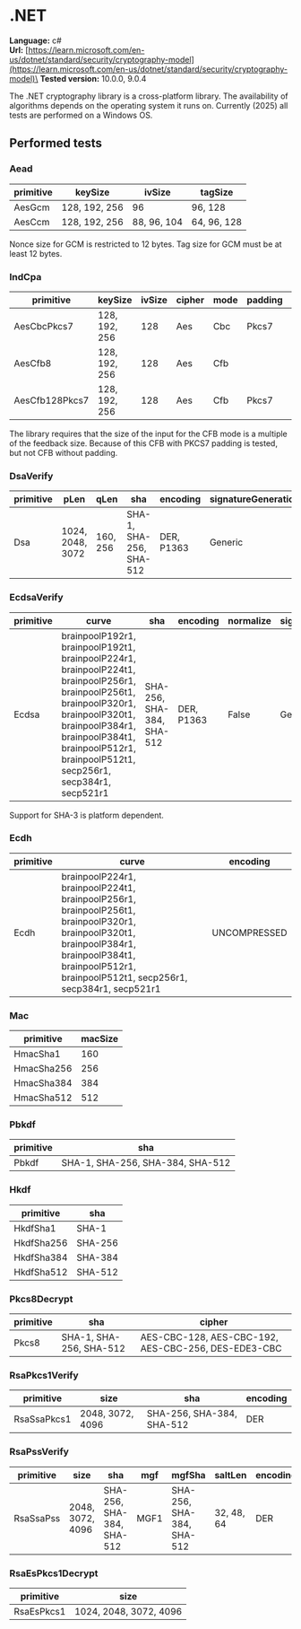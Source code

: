 # .NET

**Language:**
c#\
**Url:**
[https://learn.microsoft.com/en-us/dotnet/standard/security/cryptography-model](https://learn.microsoft.com/en-us/dotnet/standard/security/cryptography-model)\
**Tested version:**
10.0.0, 9.0.4

The .NET cryptography library is a cross-platform library.
The availability of algorithms depends on the operating system it runs on.
Currently (2025) all tests are performed on a Windows OS.

## Performed tests

### Aead

| primitive | keySize | ivSize | tagSize |
| --- | --- | --- | --- |
| AesGcm | 128, 192, 256 | 96 | 96, 128 |
| AesCcm | 128, 192, 256 | 88, 96, 104 | 64, 96, 128 |

Nonce size for GCM is restricted to 12 bytes.
Tag size for GCM must be at least 12 bytes.

### IndCpa

| primitive | keySize | ivSize | cipher | mode | padding | paddingSize | feedback |
| --- | --- | --- | --- | --- | --- | --- | --- |
| AesCbcPkcs7 | 128, 192, 256 | 128 | Aes | Cbc | Pkcs7 | 128 | |
| AesCfb8 | 128, 192, 256 | 128 | Aes | Cfb | | | 8 |
| AesCfb128Pkcs7 | 128, 192, 256 | 128 | Aes | Cfb | Pkcs7 | 128 | 128 |

The library requires that the size of the input for the CFB mode is a multiple of the feedback size.
Because of this CFB with PKCS7 padding is tested, but not CFB without padding.

### DsaVerify

| primitive | pLen | qLen | sha | encoding | signatureGeneration |
| --- | --- | --- | --- | --- | --- |
| Dsa | 1024, 2048, 3072 | 160, 256 | SHA-1, SHA-256, SHA-512 | DER, P1363 | Generic |

### EcdsaVerify

| primitive | curve | sha | encoding | normalize | signatureGeneration |
| --- | --- | --- | --- | --- | --- |
| Ecdsa | brainpoolP192r1, brainpoolP192t1, brainpoolP224r1, brainpoolP224t1, brainpoolP256r1, brainpoolP256t1, brainpoolP320r1, brainpoolP320t1, brainpoolP384r1, brainpoolP384t1, brainpoolP512r1, brainpoolP512t1, secp256r1, secp384r1, secp521r1 | SHA-256, SHA-384, SHA-512 | DER, P1363 | False | Generic |

Support for SHA-3 is platform dependent.

### Ecdh

| primitive | curve | encoding |
| --- | --- | --- |
| Ecdh | brainpoolP224r1, brainpoolP224t1, brainpoolP256r1, brainpoolP256t1, brainpoolP320r1, brainpoolP320t1, brainpoolP384r1, brainpoolP384t1, brainpoolP512r1, brainpoolP512t1, secp256r1, secp384r1, secp521r1 | UNCOMPRESSED |

### Mac

| primitive | macSize |
| --- | --- |
| HmacSha1 | 160 |
| HmacSha256 | 256 |
| HmacSha384 | 384 |
| HmacSha512 | 512 |

### Pbkdf

| primitive | sha |
| --- | --- |
| Pbkdf | SHA-1, SHA-256, SHA-384, SHA-512 |

### Hkdf

| primitive | sha |
| --- | --- |
| HkdfSha1 | SHA-1 |
| HkdfSha256 | SHA-256 |
| HkdfSha384 | SHA-384 |
| HkdfSha512 | SHA-512 |

### Pkcs8Decrypt

| primitive | sha | cipher |
| --- | --- | --- |
| Pkcs8 | SHA-1, SHA-256, SHA-512 | AES-CBC-128, AES-CBC-192, AES-CBC-256, DES-EDE3-CBC |

### RsaPkcs1Verify

| primitive | size | sha | encoding |
| --- | --- | --- | --- |
| RsaSsaPkcs1 | 2048, 3072, 4096 | SHA-256, SHA-384, SHA-512 | DER |

### RsaPssVerify

| primitive | size | sha | mgf | mgfSha | saltLen | encoding |
| --- | --- | --- | --- | --- | --- | --- |
| RsaSsaPss | 2048, 3072, 4096 | SHA-256, SHA-384, SHA-512 | MGF1 | SHA-256, SHA-384, SHA-512 | 32, 48, 64 | DER |

### RsaEsPkcs1Decrypt

| primitive | size |
| --- | --- |
| RsaEsPkcs1 | 1024, 2048, 3072, 4096 |
